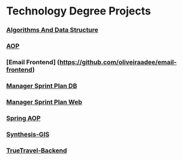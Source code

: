 # Technology Degree Projects

### [Algorithms And Data Structure](https://github.com/oliveiraadee/AlgorithmsAndDataStructure)
### [AOP](https://github.com/oliveiraadee/AOP)
### [Email Frontend] (https://github.com/oliveiraadee/email-frontend)
### [Manager Sprint Plan DB](https://github.com/oliveiraadee/ManagerSprintPlanDB)
### [Manager Sprint Plan Web](https://github.com/oliveiraadee/ManagerSprintPlanWeb)
### [Spring AOP](https://github.com/oliveiraadee/SpringAOP)
### [Synthesis-GIS](https://github.com/oliveiraadee/Synthesis-GIS)
### [TrueTravel-Backend](https://github.com/oliveiraadee/TrueTravel-Backend)
